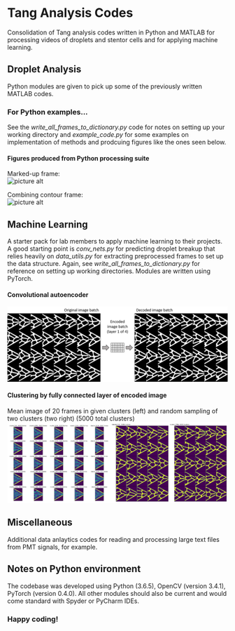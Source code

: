 # Tang Analysis Codes

Consolidation of Tang analysis codes written in Python and MATLAB for processing videos of droplets and stentor cells and for applying machine learning. 

## Droplet Analysis
Python modules are given to pick up some of the previously written MATLAB codes. 

### For Python examples...
See the *write_all_frames_to_dictionary.py* code for notes on setting up your working directory and *example_code.py* for some examples on implementation of methods and prodcuing figures like the ones seen below.

#### Figures produced from Python processing suite
Marked-up frame: <br/>
![picture alt](./Figures/mark_up.png)

Combining contour frame: <br/>
![picture alt](./Figures/combine_contour.png)

## Machine Learning
A starter pack for lab members to apply machine learning to their projects. A good starting point is *conv_nets.py* for predicting droplet breakup that relies heavily on *data_utils.py* for extracting preprocessed frames to set up the data structure. Again, see *write_all_frames_to_dictionary.py* for reference on setting up working directories. Modules are written using PyTorch.

#### Convolutional autoencoder
![picture alt](./Figures/autoencode_rep.png)


#### Clustering by fully connected layer of encoded image
Mean image of 20 frames in given clusters (left) and random sampling of two clusters (two right) (5000 total clusters)
![picture alt](./Figures/rep_5000_clusters.png)


## Miscellaneous
Additional data anlaytics codes for reading and processing large text files from PMT signals, for example.


## Notes on Python environment
The codebase was developed using Python (3.6.5), OpenCV (version 3.4.1), PyTorch (version 0.4.0). All other modules should also be current and would come standard with Spyder or PyCharm IDEs.


### Happy coding!
